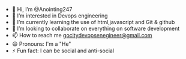 - 👋 Hi, I’m @Anointing247
- 👀 I’m interested in Devops engineering
- 🌱 I’m currently learning the use of html,javascript and Git & github
- 💞️ I’m looking to collaborate on everything on software development
- 📫 How to reach me gocitydevopsenegineer@gmail.com
- 😄 Pronouns: I'm a "He"
- ⚡ Fun fact: I can be social and anti-social

<!---
Anointing247/Anointing247 is a ✨ special ✨ repository because its `README.md` (this file) appears on your GitHub profile.
You can click the Preview link to take a look at your changes.
--->
